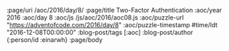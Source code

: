 :page/uri /aoc/2016/day/8/
:page/title Two-Factor Authentication
:aoc/year 2016
:aoc/day 8
:aoc/js /js/aoc/2016/aoc08.js
:aoc/puzzle-url "https://adventofcode.com/2016/day/8"
:aoc/puzzle-timestamp #time/ldt "2016-12-08T00:00:00"
:blog-post/tags [:aoc]
:blog-post/author {:person/id :einarwh}
:page/body

<!-- # Einar W. Høst -->
